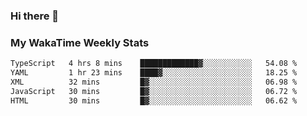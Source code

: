 ### Hi there 👋

<!--
**royschrauwen/royschrauwen** is a ✨ _special_ ✨ repository because its `README.md` (this file) appears on your GitHub profile.

Here are some ideas to get you started:

- 🔭 I’m currently working on ...
- 🌱 I’m currently learning ...
- 👯 I’m looking to collaborate on ...
- 🤔 I’m looking for help with ...
- 💬 Ask me about ...
- 📫 How to reach me: ...
- 😄 Pronouns: ...
- ⚡ Fun fact: ...
-->


### My WakaTime Weekly Stats
<!--START_SECTION:waka-->

```txt
TypeScript   4 hrs 8 mins    █████████████▓░░░░░░░░░░░   54.08 %
YAML         1 hr 23 mins    ████▓░░░░░░░░░░░░░░░░░░░░   18.25 %
XML          32 mins         █▓░░░░░░░░░░░░░░░░░░░░░░░   06.98 %
JavaScript   30 mins         █▓░░░░░░░░░░░░░░░░░░░░░░░   06.72 %
HTML         30 mins         █▓░░░░░░░░░░░░░░░░░░░░░░░   06.62 %
```

<!--END_SECTION:waka-->
